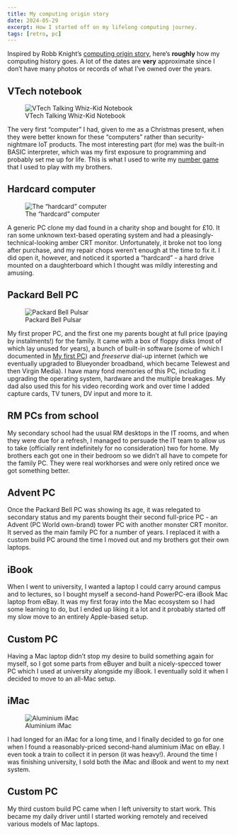 ```yaml
---
title: My computing origin story
date: 2024-05-29
excerpt: How I started off on my lifelong computing journey.
tags: [retro, pc]
---
```


Inspired by Robb Knight’s [computing origin story](https://rknight.me/blog/my-computing-origin-story/), here’s **roughly** how my computing history goes. A lot of the dates are **very** approximate since I don’t have many photos or records of what I’ve owned over the years.

## VTech notebook

<figure>
  <img src="/images/blog/vtech-talking-whiz-kid-notebook.jpg" alt="VTech Talking Whiz-Kid Notebook">
  <figcaption>VTech Talking Whiz-Kid Notebook</figcaption>
</figure>

The very first “computer” I had, given to me as a Christmas present, when they were better known for these “computers” rather than security-nightmare IoT products. The most interesting part (for me) was the built-in BASIC interpreter, which was my first exposure to programming and probably set me up for life. This is what I used to write my [number game](https://github.com/rubenarakelyan/numbergame) that I used to play with my brothers.

## Hardcard computer

<figure>
  <img src="/images/blog/hardcard-computer.jpg" alt="The “hardcard” computer">
  <figcaption>The “hardcard” computer</figcaption>
</figure>

A generic PC clone my dad found in a charity shop and bought for £10. It ran some unknown text-based operating system and had a pleasingly-technical-looking amber CRT monitor. Unfortunately, it broke not too long after purchase, and my repair chops weren’t enough at the time to fix it. I did open it, however, and noticed it sported a “hardcard” - a hard drive mounted on a daughterboard which I thought was mildly interesting and amusing.

## Packard Bell PC

<figure>
  <img src="/images/blog/packard-bell-pulsar-33.jpg" alt="Packard Bell Pulsar">
  <figcaption>Packard Bell Pulsar</figcaption>
</figure>

My first proper PC, and the first one my parents bought at full price (paying by instalments!) for the family. It came with a box of floppy disks (most of which lay unused for years), a bunch of built-in software (some of which I documented in [My first PC](/blog/2-my-first-pc/)) and *freeserve* dial-up internet (which we eventually upgraded to Blueyonder broadband, which became Telewest and then Virgin Media). I have many fond memories of this PC, including upgrading the operating system, hardware and the multiple breakages. My dad also used this for his video recording work and over time I added capture cards, TV tuners, DV input and more to it.

## RM PCs from school

My secondary school had the usual RM desktops in the IT rooms, and when they were due for a refresh, I managed to persuade the IT team to allow us to take (officially rent indefinitely for no consideration) two for home. My brothers each got one in their bedroom so we didn’t all have to compete for the family PC. They were real workhorses and were only retired once we got something better.

## Advent PC

Once the Packard Bell PC was showing its age, it was relegated to secondary status and my parents bought their second full-price PC - an Advent (PC World own-brand) tower PC with another monster CRT monitor. It served as the main family PC for a number of years. I replaced it with a custom build PC around the time I moved out and my brothers got their own laptops.

## iBook

When I went to university, I wanted a laptop I could carry around campus and to lectures, so I bought myself a second-hand PowerPC-era iBook Mac laptop from eBay. It was my first foray into the Mac ecosystem so I had some learning to do, but I ended up liking it a lot and it probably started off my slow move to an entirely Apple-based setup.

## Custom PC

Having a Mac laptop didn’t stop my desire to build something again for myself, so I got some parts from eBuyer and built a nicely-specced tower PC which I used at university alongside my iBook. I eventually sold it when I decided to move to an all-Mac setup.

## iMac

<figure>
  <img src="/images/blog/imac-aluminium.png" alt="Aluminium iMac">
  <figcaption>Aluminium iMac</figcaption>
</figure>

I had longed for an iMac for a long time, and I finally decided to go for one when I found a reasonably-priced second-hand aluminium iMac on eBay. I even took a train to collect it in person (it was heavy!). Around the time I was finishing university, I sold both the iMac and iBook and went to my next system.

## Custom PC

My third custom build PC came when I left university to start work. This became my daily driver until I started working remotely and received various models of Mac laptops.
